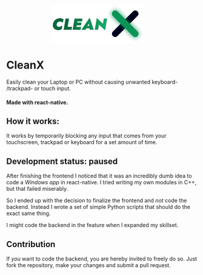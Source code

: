 <p align="center">
    <img src="public/logo_full_glow.png" height="100px" style="margin-right: 20px" alt="CleanX logo"/>
</p>


# CleanX
Easily clean your Laptop or PC without causing unwanted keyboard- /trackpad- or touch input.

#### Made with react-native.

## How it works:
It works by temporarily blocking any input that comes from your touchscreen, trackpad or keyboard for a set amount of time.

## Development status: paused
After finishing the frontend I noticed that it was an incredibly dumb idea to code a *Windows app* in react-native. I tried writing my own modules in C++, but that failed miserably. 

So I ended up with the decision to finalize the frontend and *not* code the backend. Instead I wrote a set of simple Python scripts that should do the exact same thing. 

I might code the backend in the feature when I expanded my skillset. 

## Contribution
If *you* want to code the backend, you are hereby invited to freely do so. 
Just fork the repository, make your changes and submit a pull request. 

